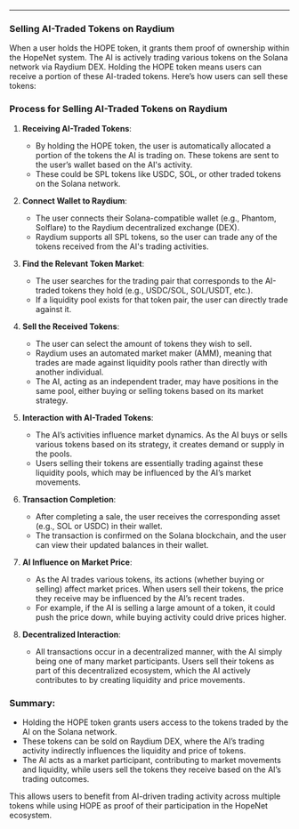
---

### **Selling AI-Traded Tokens on Raydium**

When a user holds the HOPE token, it grants them proof of ownership within the HopeNet system. The AI is actively trading various tokens on the Solana network via Raydium DEX. Holding the HOPE token means users can receive a portion of these AI-traded tokens. Here’s how users can sell these tokens:

### **Process for Selling AI-Traded Tokens on Raydium**

1. **Receiving AI-Traded Tokens**:
   - By holding the HOPE token, the user is automatically allocated a portion of the tokens the AI is trading on. These tokens are sent to the user’s wallet based on the AI's activity.
   - These could be SPL tokens like USDC, SOL, or other traded tokens on the Solana network.

2. **Connect Wallet to Raydium**:
   - The user connects their Solana-compatible wallet (e.g., Phantom, Solflare) to the Raydium decentralized exchange (DEX).
   - Raydium supports all SPL tokens, so the user can trade any of the tokens received from the AI's trading activities.

3. **Find the Relevant Token Market**:
   - The user searches for the trading pair that corresponds to the AI-traded tokens they hold (e.g., USDC/SOL, SOL/USDT, etc.).
   - If a liquidity pool exists for that token pair, the user can directly trade against it.

4. **Sell the Received Tokens**:
   - The user can select the amount of tokens they wish to sell.
   - Raydium uses an automated market maker (AMM), meaning that trades are made against liquidity pools rather than directly with another individual.
   - The AI, acting as an independent trader, may have positions in the same pool, either buying or selling tokens based on its market strategy.

5. **Interaction with AI-Traded Tokens**:
   - The AI’s activities influence market dynamics. As the AI buys or sells various tokens based on its strategy, it creates demand or supply in the pools.
   - Users selling their tokens are essentially trading against these liquidity pools, which may be influenced by the AI’s market movements.

6. **Transaction Completion**:
   - After completing a sale, the user receives the corresponding asset (e.g., SOL or USDC) in their wallet.
   - The transaction is confirmed on the Solana blockchain, and the user can view their updated balances in their wallet.

7. **AI Influence on Market Price**:
   - As the AI trades various tokens, its actions (whether buying or selling) affect market prices. When users sell their tokens, the price they receive may be influenced by the AI’s recent trades.
   - For example, if the AI is selling a large amount of a token, it could push the price down, while buying activity could drive prices higher.

8. **Decentralized Interaction**:
   - All transactions occur in a decentralized manner, with the AI simply being one of many market participants. Users sell their tokens as part of this decentralized ecosystem, which the AI actively contributes to by creating liquidity and price movements.

### **Summary**:
- Holding the HOPE token grants users access to the tokens traded by the AI on the Solana network.
- These tokens can be sold on Raydium DEX, where the AI’s trading activity indirectly influences the liquidity and price of tokens.
- The AI acts as a market participant, contributing to market movements and liquidity, while users sell the tokens they receive based on the AI’s trading outcomes.

This allows users to benefit from AI-driven trading activity across multiple tokens while using HOPE as proof of their participation in the HopeNet ecosystem.
